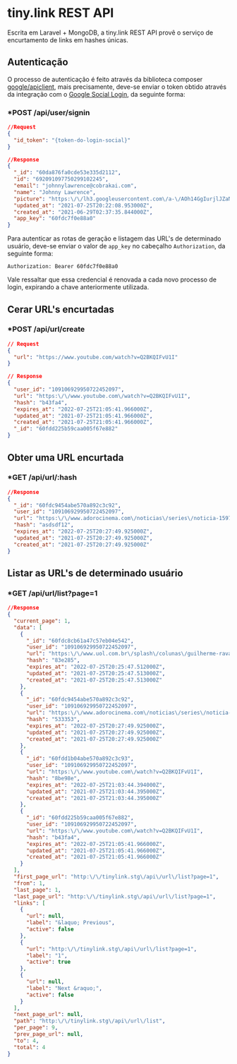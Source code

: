 # tiny.link REST API
Escrita em Laravel + MongoDB, a tiny.link REST API provê o serviço de encurtamento de links em hashes únicas.


## Autenticação
O processo de autenticação é feito através da biblioteca composer [google/apiclient](https://packagist.org/packages/google/apiclient), mais precisamente, deve-se enviar o token obtido através da integração com o [Google Social Login](https://developers.google.com/identity/sign-in/web/sign-in), da seguinte forma:
### *POST /api/user/signin
```json
//Request
{
  "id_token": "{token-do-login-social}"
}

//Response
{
  "_id": "60da876fa0cde53e335d2112",
  "id": "692091097750299102245",
  "email": "johnnylawrence@cobrakai.com",
  "name": "Johnny Lawrence",
  "picture": "https:\/\/lh3.googleusercontent.com\/a-\/AOh14GgIurjlJZaNXmIrBs2VvnAfgyUWuihOKNs-l4sQVg=s96-c",
  "updated_at": "2021-07-25T20:22:08.953000Z",
  "created_at": "2021-06-29T02:37:35.844000Z",
  "app_key": "60fdc7f0e88a0"
}
```
 Para autenticar as rotas de geração e listagem das URL's de determinado usuário, deve-se enviar o valor de `app_key` no cabeçalho `Authorization`, da seguinte forma:
```
Authorization: Bearer 60fdc7f0e88a0
```
Vale ressaltar que essa credencial é renovada a cada novo processo de login, expirando a chave anteriormente utilizada.

## Cerar URL's encurtadas
### *POST /api/url/create
```json
// Request
{
  "url": "https://www.youtube.com/watch?v=Q2BKQIFvU1I"
}

// Response
{
  "user_id": "109106929950722452097",
  "url": "https:\/\/www.youtube.com\/watch?v=Q2BKQIFvU1I",
  "hash": "b43fa4",
  "expires_at": "2022-07-25T21:05:41.966000Z",
  "updated_at": "2021-07-25T21:05:41.966000Z",
  "created_at": "2021-07-25T21:05:41.966000Z",
  "_id": "60fdd225b59caa005f67e882"
}
```

## Obter uma URL encurtada
### *GET /api/url/:hash
```json
//Response
{
  "_id": "60fdc9454abe570a892c3c92",
  "user_id": "109106929950722452097",
  "url": "https:\/\/www.adorocinema.com\/noticias\/series\/noticia-159757\/",
  "hash": "asdsdf12",
  "expires_at": "2022-07-25T20:27:49.925000Z",
  "updated_at": "2021-07-25T20:27:49.925000Z",
  "created_at": "2021-07-25T20:27:49.925000Z"
}
```

## Listar as URL's de determinado usuário
### *GET /api/url/list?page=1
```json
//Response
{
  "current_page": 1,
  "data": [
    {
      "_id": "60fdc8cb61a47c57eb04e542",
      "user_id": "109106929950722452097",
      "url": "https:\/\/www.uol.com.br\/splash\/colunas\/guilherme-ravache\/2021\/07\/22\/netflix-lancara-games-de-series-como-stranger-things-para-voltar-a-crescer.htm",
      "hash": "83e285",
      "expires_at": "2022-07-25T20:25:47.512000Z",
      "updated_at": "2021-07-25T20:25:47.513000Z",
      "created_at": "2021-07-25T20:25:47.513000Z"
    },
    {
      "_id": "60fdc9454abe570a892c3c92",
      "user_id": "109106929950722452097",
      "url": "https:\/\/www.adorocinema.com\/noticias\/series\/noticia-159757\/",
      "hash": "533353",
      "expires_at": "2022-07-25T20:27:49.925000Z",
      "updated_at": "2021-07-25T20:27:49.925000Z",
      "created_at": "2021-07-25T20:27:49.925000Z"
    },
    {
      "_id": "60fdd1b04abe570a892c3c93",
      "user_id": "109106929950722452097",
      "url": "https:\/\/www.youtube.com\/watch?v=Q2BKQIFvU1I",
      "hash": "8be98e",
      "expires_at": "2022-07-25T21:03:44.394000Z",
      "updated_at": "2021-07-25T21:03:44.395000Z",
      "created_at": "2021-07-25T21:03:44.395000Z"
    },
    {
      "_id": "60fdd225b59caa005f67e882",
      "user_id": "109106929950722452097",
      "url": "https:\/\/www.youtube.com\/watch?v=Q2BKQIFvU1I",
      "hash": "b43fa4",
      "expires_at": "2022-07-25T21:05:41.966000Z",
      "updated_at": "2021-07-25T21:05:41.966000Z",
      "created_at": "2021-07-25T21:05:41.966000Z"
    }
  ],
  "first_page_url": "http:\/\/tinylink.stg\/api\/url\/list?page=1",
  "from": 1,
  "last_page": 1,
  "last_page_url": "http:\/\/tinylink.stg\/api\/url\/list?page=1",
  "links": [
    {
      "url": null,
      "label": "&laquo; Previous",
      "active": false
    },
    {
      "url": "http:\/\/tinylink.stg\/api\/url\/list?page=1",
      "label": "1",
      "active": true
    },
    {
      "url": null,
      "label": "Next &raquo;",
      "active": false
    }
  ],
  "next_page_url": null,
  "path": "http:\/\/tinylink.stg\/api\/url\/list",
  "per_page": 9,
  "prev_page_url": null,
  "to": 4,
  "total": 4
}
```

